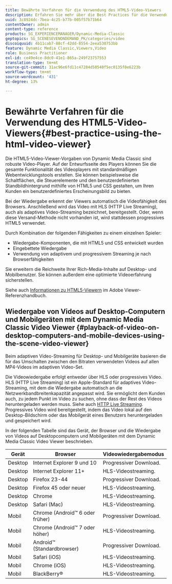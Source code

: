 ```yaml
---
title: Bewährte Verfahren für die Verwendung des HTML5-Video-Viewers
description: Erfahren Sie mehr über die Best Practices für die Verwendung des HTML5-Video-Viewers.
uuid: 3c8924dc-7bea-4c25-b77b-005f57b71b64
contentOwner: admin
content-type: reference
products: SG_EXPERIENCEMANAGER/Dynamic-Media-Classic
geptopics: SG_SCENESEVENONDEMAND_PK/categories/video
discoiquuid: 4b11cab7-88cf-42dd-8554-2eea530753bb
feature: Dynamic Media Classic,Viewers,Video
role: Business Practitioner
exl-id: ce49e4ce-8dc0-41e1-865a-249f23757553
translation-type: tm+mt
source-git-commit: 31ac96e6fd11c47284d58540f5ec0135f0e6223b
workflow-type: tm+mt
source-wordcount: '431'
ht-degree: 13%

---
```


# Bewährte Verfahren für die Verwendung des HTML5-Video-Viewers{#best-practice-using-the-html-video-viewer}

Die HTML5-Video-Viewer-Vorgaben von Dynamic Media Classic sind robuste Video-Player. Auf der Entwurfsseite des Players können Sie die gesamte Funktionalität des Videoplayers mit standardmäßigen Webentwicklungstools erstellen. Sie können beispielsweise die Schaltflächen, die Steuerelemente und den benutzerdefinierten Standbildhintergrund mithilfe von HTML5 und CSS gestalten, um Ihren Kunden ein benutzerdefiniertes Erscheinungsbild zu bieten.

Bei der Wiedergabe erkennt der Viewers automatisch die Videofähigkeit des Browsers. Anschließend wird das Video mit HLS (HTTP Live Streaming), auch als adaptives Video-Streaming bezeichnet, bereitgestellt. Oder, wenn diese Versand-Methode nicht vorhanden ist, wird stattdessen progressives HTML5 verwendet.

Durch Kombination der folgenden Fähigkeiten zu einem einzelnen Spieler:

* Wiedergabe-Komponenten, die mit HTML5 und CSS entwickelt wurden
* Eingebettete Wiedergabe
* Verwendung von adaptivem und progressivem Streaming je nach Browserfähigkeiten

Sie erweitern die Reichweite Ihrer Rich-Media-Inhalte auf Desktop- und Mobilbenutzer. Sie können außerdem eine optimierte Videoerfahrung sicherstellen.

Siehe auch [Informationen zu HTML5-Viewern](https://experienceleague.adobe.com/docs/dynamic-media-developer-resources/library/viewers-for-aem-assets-only/c-html5-aem-asset-viewers.html?lang=en#viewers-for-aem-assets-only) im Adobe Viewer-Referenzhandbuch.

## Wiedergabe von Videos auf Desktop-Computern und Mobilgeräten mit dem Dynamic Media Classic Video Viewer {#playback-of-video-on-desktop-computers-and-mobile-devices-using-the-scene-video-viewer}

Beim adaptiven Video-Streaming für Desktop- und Mobilgeräte basieren die für das Umschalten zwischen den Bitraten verwendeten Videos auf allen MP4-Videos im adaptiven Video-Set.

Die Videowiedergabe erfolgt entweder über HLS oder progressives Video. HLS (HTTP Live Streaming) ist ein Apple-Standard für adaptives Video-Streaming, mit dem die Wiedergabe automatisch an die Netzwerkbandbreitenkapazität angepasst wird. Sie ermöglicht dem Kunden auch, zu jedem Punkt im Video zu suchen, ohne dass der Rest des Videos heruntergeladen werden muss. Siehe auch [HTTP Live Streaming](https://developer.apple.com/streaming/). Progressives Video wird bereitgestellt, indem das Video lokal auf den Desktop-Bildschirm oder das Mobilgerät eines Benutzers heruntergeladen und gespeichert wird.

In der folgenden Tabelle sind das Gerät, der Browser und die Wiedergabe von Videos auf Desktopcomputern und Mobilgeräten mit dem Dynamic Media Classic Video Viewer beschrieben.

| Gerät | Browser | Videowiedergabemodus |
|--- |--- |--- |
| Desktop | Internet Explorer 9 und 10 | Progressiver Download. |
| Desktop | Internet Explorer 11+ | HLS-Videostreaming. |
| Desktop | Firefox 23-44 | Progressiver Download. |
| Desktop | Firefox 45 oder neuer | HLS-Videostreaming. |
| Desktop | Chrome | HLS-Videostreaming. |
| Desktop | Safari (Mac) | HLS-Videostreaming. |
| Mobil | Chrome (Android™ 6 oder früher) | Progressiver Download. |
| Mobil | Chrome (Android™ 7 oder höher) | HLS-Videostreaming. |
| Mobil | Android™ (Standardbrowser) | Progressiver Download. |
| Mobil | Safari (iOS) | HLS-Videostreaming. |
| Mobil | Chrome (iOS) | HLS-Videostreaming. |
| Mobil | BlackBerry® | HLS-Videostreaming. |
